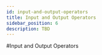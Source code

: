 ```yaml
---
id: input-and-output-operators
title: Input and Output Operators
sidebar_position: 6
description: TBD
---
```


#Input and Output Operators
